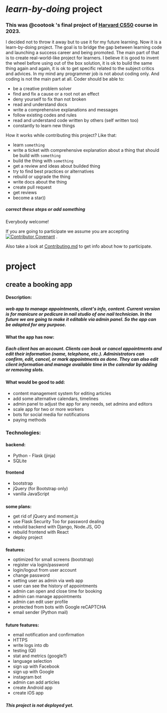 # *learn-by-doing* project
#####
### This was @cootook 's final project of **[Harvard CS50](https://pll.harvard.edu/course/cs50-introduction-computer-science)** course in 2023.
I decided not to throw it away but to use it for my future learning. Now it is a learn-by-doing project. The goal is to bridge the gap between learning code and launching a success career and being promoted.
The main part of that is to create real-world-like project for learners. I believe it is good to invent the wheel before using out of the box solution, it is ok to build the same thing again and again, it is ok to get specific related to the subject critics and advices.
In my mind any programmer job is not about coding only. And coding is not the main part at all. Coder should be able to:
* be a creative problem solver 
* find and fix a cause or a root not an effect
* deny yourself to fix than not broken
* read and understand docs
* write a comprehensive explanations and messages
* follow existing codes and rules 
* read and understand code written by others (self written too)
* constantly to learn new things

How it works while contributing this project? Like that:
* learn ```something```
* write a ticket with comprehensive explanation about a thing that should be build with ```something```
* build the thing with ```something``` 
* get a review and ideas about builded thing
* try to find best practices or alternatives
* rebuild or upgrade the thing
* write docs about the thing
* create pull request 
* get reviews 
* become a star))

##### *correct these steps or add something*

#####

Everybody welcome!

If you are going to participate we assume you are accepting [![Contributor Covenant](https://img.shields.io/badge/Contributor%20Covenant-2.1-4baaaa.svg)](/CODE_OF_CONDUCT.md) .

Also take a look at [Contributing.md](/CONTRIBUTING.md) to get info about how to participate.

# project
## create a booking app
#### Description: 
##### web app to manage appointments, client's info, content. Current version is for manicure or pedicure in nail studio of one nail technician. In the future we are going to make it editable via admin panel. So the app can be adapted for any purpose.

#### What the app has now:
##### Each client has an account. Clients can book or cancel appointments and edit their information (name, telephone, etc.). Administrators can confirm, edit, cancel, or mark appointments as done. They can also edit client information and manage available time in the calendar by adding or removing slots.
#### What would be good to add:
* content management system for editing articles
* add some alternative calendars, timelines
* admin panel to adjust the app for any needs, set admins and editors
* scale app for two or more workers 
* bots for social media for notifications 
* paying methods

#####
### **Technologies:**
#### backend:
* Python - Flask (jinja)
* SQLite

#### frontend
* bootstrap
* jQuery (for Bootstrap only)
* vanilla JavaScript 

#####
**some plans:**
* get rid of jQuery and moment.js
* use Flask Security Too for password dealing
* rebuild backend with Django, Node.JS, GO
* rebuild frontend with React
* deploy project

#####
**features:**
* optimized for small screens (bootstrap)
* register via login/password 
* login/logout from user account
* change password
* setting user as admin via web app
* user can see the history of appointments
* admin can open and close time for booking
* admin can manage appointments
* admin can edit user profile
* protected from bots with Google reCAPTCHA
* email sender (Python mail)

#####    
**future features:**
* email notification and confirmation
* HTTPS
* write logs into db
* testing (QI)
* stat and metrics (google?)
* language selection 
* sign up with Facebook
* sign up with Google
* instagram bot
* admin can add articles
* create Android app
* create iOS app


#####
##### This project is not deployed yet. 
